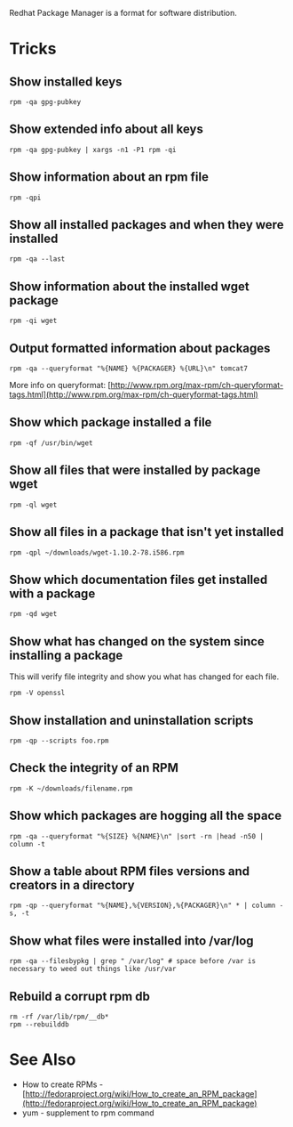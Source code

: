 Redhat Package Manager is a format for software distribution.

# Tricks
## Show installed keys

```
rpm -qa gpg-pubkey
```

## Show extended info about all keys

```
rpm -qa gpg-pubkey | xargs -n1 -P1 rpm -qi
```

## Show information about an rpm file

```
rpm -qpi
```

## Show all installed packages and when they were installed

```
rpm -qa --last
```

## Show information about the installed wget package

```
rpm -qi wget
```

## Output formatted information about packages

```
rpm -qa --queryformat "%{NAME} %{PACKAGER} %{URL}\n" tomcat7
```

More info on queryformat: [http://www.rpm.org/max-rpm/ch-queryformat-tags.html](http://www.rpm.org/max-rpm/ch-queryformat-tags.html)

## Show which package installed a file

```
rpm -qf /usr/bin/wget
```

## Show all files that were installed by package wget

```
rpm -ql wget
```

## Show all files in a package that isn't yet installed

```
rpm -qpl ~/downloads/wget-1.10.2-78.i586.rpm
```

## Show which documentation files get installed with a package

```
rpm -qd wget
```

## Show what has changed on the system since installing a package
This will verify file integrity and show you what has changed for each file.

```
rpm -V openssl
```

## Show installation and uninstallation scripts

```
rpm -qp --scripts foo.rpm
```

## Check the integrity of an RPM

```
rpm -K ~/downloads/filename.rpm
```

## Show which packages are hogging all the space

```
rpm -qa --queryformat "%{SIZE} %{NAME}\n" |sort -rn |head -n50 | column -t
```

## Show a table about RPM files versions and creators in a directory

```
rpm -qp --queryformat "%{NAME},%{VERSION},%{PACKAGER}\n" * | column -s, -t
```

## Show what files were installed into /var/log

```
rpm -qa --filesbypkg | grep " /var/log" # space before /var is necessary to weed out things like /usr/var
```

## Rebuild a corrupt rpm db

```
rm -rf /var/lib/rpm/__db*
rpm --rebuilddb
```

# See Also
- How to create RPMs - [http://fedoraproject.org/wiki/How_to_create_an_RPM_package](http://fedoraproject.org/wiki/How_to_create_an_RPM_package)
- yum - supplement to rpm command
